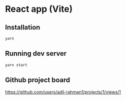 # React app (Vite)

## Installation

```
yarn
```

## Running dev server

```
yarn start
```

## Github project board
https://github.com/users/adil-rahman1/projects/1/views/1

